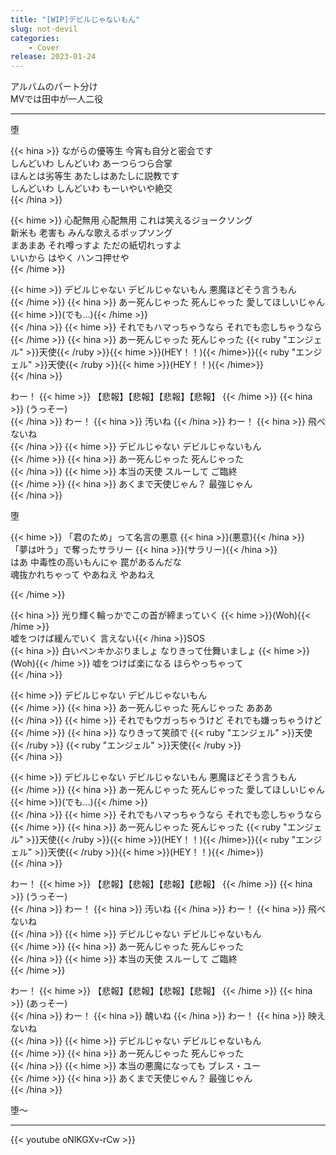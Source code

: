 ```yaml
---
title: "[WIP]デビルじゃないもん"
slug: not-devil
categories:
    - Cover
release: 2023-01-24
---
```


アルバムのパート分け  
MVでは田中が一人二役

---

堕  

{{< hina >}}
ながらの優等生 今宵も自分と密会です  
しんどいわ しんどいわ あーつらつら合掌  
ほんとは劣等生 あたしはあたしに説教です  
しんどいわ しんどいわ もーいやいや絶交  
{{< /hina >}}

{{< hime >}}
心配無用 心配無用 これは笑えるジョークソング  
新米も 老害も みんな歌えるポップソング  
まあまあ それ噂っすよ ただの紙切れっすよ  
いいから はやく ハンコ押せや  
{{< /hime >}}

{{< hime >}}
デビルじゃない デビルじゃないもん 悪魔ほどそう言うもん  
{{< /hime >}}
{{< hina >}}
あー死んじゃった 死んじゃった 愛してほしいじゃん{{< hime >}}(でも…){{< /hime >}}  
{{< /hina >}}
{{< hime >}}
それでもハマっちゃうなら それでも恋しちゃうなら  
{{< /hime >}}
{{< hina >}}
あー死んじゃった 死んじゃった {{< ruby "エンジェル" >}}天使{{< /ruby >}}{{< hime >}}(HEY！！){{< /hime>}}{{< ruby "エンジェル" >}}天使{{< /ruby >}}{{< hime >}}(HEY！！){{< /hime>}}  
{{< /hina >}}

わー！ 
{{< hime >}}
【悲報】【悲報】【悲報】【悲報】
{{< /hime >}}
{{< hina >}}
(うっそー)  
{{< /hina >}}
わー！ 
{{< hina >}}
汚いね 
{{< /hina >}}
わー！ 
{{< hina >}}
飛べないね  
{{< /hina >}}
{{< hime >}}
デビルじゃない デビルじゃないもん  
{{< /hime >}}
{{< hina >}}
あー死んじゃった 死んじゃった  
{{< /hina >}}
{{< hime >}}
本当の天使 スルーして ご臨終  
{{< /hime >}}
{{< hina >}}
あくまで天使じゃん？ 最強じゃん  
{{< /hina >}}

堕  

{{< hime >}}
「君のため」って名言の悪意 {{< hina >}}(悪意){{< /hina >}}  
「夢は叶う」で奪ったサラリー {{< hina >}}(サラリー){{< /hina >}}  
はあ 中毒性の高いもんにゃ 罠があるんだな  
魂抜かれちゃって やあねえ やあねえ  

{{< /hime >}}

{{< hina >}}
光り輝く輪っかでこの首が締まっていく {{< hime >}}(Woh){{< /hime >}}  
嘘をつけば緩んでいく 言えない{{< /hina >}}SOS  
{{< hina >}}
白いペンキかぶりましょ なりきって仕舞いましょ {{< hime >}}(Woh){{< /hime >}} 
嘘をつけば楽になる ほらやっちゃって  
{{< /hina >}}

{{< hime >}}
デビルじゃない デビルじゃないもん  
{{< /hime >}}
{{< hina >}}
あー死んじゃった 死んじゃった あああ  
{{< /hina >}}
{{< hime >}}
それでもウガっちゃうけど それでも嫌っちゃうけど  
{{< /hime >}}
{{< hina >}}
なりきって笑顔で {{< ruby "エンジェル" >}}天使{{< /ruby >}} {{< ruby "エンジェル" >}}天使{{< /ruby >}}  
{{< /hina >}}

{{< hime >}}
デビルじゃない デビルじゃないもん 悪魔ほどそう言うもん  
{{< /hime >}}
{{< hina >}}
あー死んじゃった 死んじゃった 愛してほしいじゃん{{< hime >}}(でも…){{< /hime >}}  
{{< /hina >}}
{{< hime >}}
それでもハマっちゃうなら それでも恋しちゃうなら  
{{< /hime >}}
{{< hina >}}
あー死んじゃった 死んじゃった {{< ruby "エンジェル" >}}天使{{< /ruby >}}{{< hime >}}(HEY！！){{< /hime>}}{{< ruby "エンジェル" >}}天使{{< /ruby >}}{{< hime >}}(HEY！！){{< /hime>}}  
{{< /hina >}}

わー！ 
{{< hime >}}
【悲報】【悲報】【悲報】【悲報】
{{< /hime >}}
{{< hina >}}
(うっそー)  
{{< /hina >}}
わー！ 
{{< hina >}}
汚いね 
{{< /hina >}}
わー！ 
{{< hina >}}
飛べないね  
{{< /hina >}}
{{< hime >}}
デビルじゃない デビルじゃないもん  
{{< /hime >}}
{{< hina >}}
あー死んじゃった 死んじゃった  
{{< /hina >}}
{{< hime >}}
本当の天使 スルーして ご臨終  
{{< /hime >}}

わー！ 
{{< hime >}}
【悲報】【悲報】【悲報】【悲報】
{{< /hime >}}
{{< hina >}}
(あっそー)  
{{< /hina >}}
わー！ 
{{< hina >}}
醜いね 
{{< /hina >}}
わー！ 
{{< hina >}}
映えないね  
{{< /hina >}}
{{< hime >}}
デビルじゃない デビルじゃないもん  
{{< /hime >}}
{{< hina >}}
あー死んじゃった 死んじゃった  
{{< /hina >}}
{{< hime >}}
本当の悪魔になっても ブレス・ユー  
{{< /hime >}}
{{< hina >}}
あくまで天使じゃん？ 最強じゃん  
{{< /hina >}}

堕～  

---

{{< youtube oNlKGXv-rCw >}}